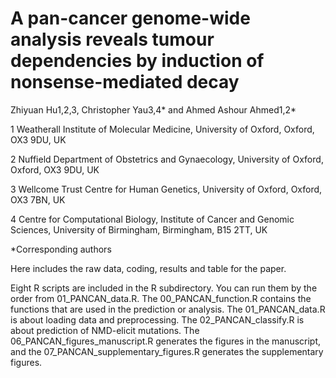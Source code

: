 # A pan-cancer genome-wide analysis reveals tumour dependencies by induction of nonsense-mediated decay

Zhiyuan Hu1,2,3, Christopher Yau3,4* and Ahmed Ashour Ahmed1,2*

1 Weatherall Institute of Molecular Medicine, University of Oxford, Oxford, OX3 9DU, UK  

2 Nuffield Department of Obstetrics and Gynaecology, University of Oxford, Oxford, OX3 9DU, UK

3 Wellcome Trust Centre for Human Genetics, University of Oxford, Oxford, OX3 7BN, UK

4 Centre for Computational Biology, Institute of Cancer and Genomic Sciences, University of Birmingham, Birmingham, B15 2TT, UK

*Corresponding authors

Here includes the raw data, coding, results and table for the paper.

Eight R scripts are included in the R subdirectory. You can run them by the order from 01_PANCAN_data.R. The 00_PANCAN_function.R contains the functions that are used in the prediction or analysis. The 01_PANCAN_data.R is about loading data and preprocessing. The 02_PANCAN_classify.R is about prediction of NMD-elicit mutations. The 06_PANCAN_figures_manuscript.R generates the figures in the manuscript, and the 07_PANCAN_supplementary_figures.R generates the supplementary figures.
